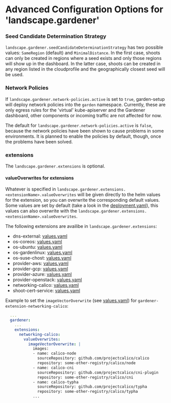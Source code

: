 # Advanced Configuration Options for 'landscape.gardener'

### Seed Candidate Determination Strategy
`landscape.gardener.seedCandidateDeterminationStrategy` has two possible values: `SameRegion` (default) and `MinimalDistance`. In the first case, shoots can only be created in regions where a seed exists and only those regions will show up in the dashboard. In the latter case, shoots can be created in any region listed in the cloudprofile and the geographically closest seed will be used.


### Network Policies
If `landscape.gardener.network-policies.active` is set to `true`, garden-setup will deploy network policies into the `garden` namespace. Currently, these are only egress rules for the 'virtual' kube-apiserver and the Gardener dashboard, other components or incoming traffic are not affected for now.

The default for `landscape.gardener.network-policies.active` is `false`, because the network policies have been shown to cause problems in some environments. It is planned to enable the policies by default, though, once the problems have been solved.

### extensions

The `landscape.gardener.extensions` is optional. 

#### valueOverwrites for extensions

Whatever is specified in `landscape.gardener.extensions.<extensionName>.valueOverwrites` will be given directly to the helm values for the extension, so you can overwrite the corresponding default values. 
Some values are set by default (take a look in the [deployment.yaml](../../components/gardener/extensions/deployment.yaml)), this values can also overwrite with the `landscape.gardener.extensions.<extensionName>.valueOverwrites`.

The following extensions are availibe in `landscape.gardener.extensions`:

- dns-external: [values.yaml](https://github.com/gardener/gardener-extension-shoot-dns-service/blob/master/charts/gardener-extension-shoot-dns-service/values.yaml)
- os-coreos: [values.yaml](https://github.com/gardener/gardener-extension-os-coreos/blob/master/charts/gardener-extension-os-coreos/values.yaml)
- os-ubuntu: [values.yaml](https://github.com/gardener/gardener-extension-os-ubuntu/blob/master/charts/gardener-extension-os-ubuntu/values.yaml)
- os-gardenlinux: [values.yaml](https://github.com/gardener/gardener-extension-os-gardenlinux/blob/master/charts/gardener-extension-os-gardenlinux/values.yaml)
- os-suse-chost: [values.yaml](https://github.com/gardener/gardener-extension-os-suse-chost/blob/master/charts/gardener-extension-os-suse-chost/values.yaml)
- provider-aws: [values.yaml](https://github.com/gardener/gardener-extension-provider-aws/blob/master/charts/gardener-extension-provider-aws/values.yaml)
- provider-gcp: [values.yaml](https://github.com/gardener/gardener-extension-provider-gcp/blob/master/charts/gardener-extension-provider-gcp/values.yaml)
- provider-azure: [values.yaml](https://github.com/gardener/gardener-extension-provider-azure/blob/master/charts/gardener-extension-provider-azure/values.yaml)
- provider-openstack: [values.yaml](https://github.com/gardener/gardener-extension-provider-openstack/blob/master/charts/gardener-extension-provider-openstack/values.yaml)
- networking-calico: [values.yaml](https://github.com/gardener/gardener-extension-networking-calico/blob/master/charts/gardener-extension-networking-calico/values.yaml)
- shoot-cert-service: [values.yaml](https://github.com/gardener/gardener-extension-shoot-cert-service/blob/master/charts/gardener-extension-shoot-cert-service/values.yaml)

Example to set the `imageVectorOverwrite` (see [values.yaml](https://github.com/gardener/gardener-extension-networking-calico/blob/master/charts/gardener-extension-networking-calico/values.yaml#L7-L19)) for `gardener-extension-networking-calico`:

```yaml
  ...
  gardener:
    ...
    extensions:
      networking-calico:
        valueOverwrites:
          imageVectorOverwrite: |
            images:
            - name: calico-node
              sourceRepository: github.com/projectcalico/calico
              repository: some-other-registry/calico/node
            - name: calico-cni
              sourceRepository: github.com/projectcalico/cni-plugin
              repository: some-other-registry/calico/cni
            - name: calico-typha
              sourceRepository: github.com/projectcalico/typha
              repository: some-other-registry/calico/typha
            ...
```
